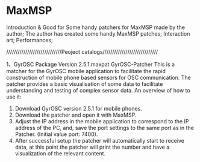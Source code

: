 # MaxMSP

Introduction & Good for
Some handy patchers for MaxMSP made by the author; 
The author has created some handy MaxMSP patches; 
Interaction art; 
Performances;


/////////////////////////////Peoject catalogs/////////////////////////////
      

1、GyrOSC Package Version 2.5.1.maxpat
   GyrOSC-Patcher
   This is a matcher for the GyrOSC mobile application to facilitate the rapid construction of mobile phone based sensors for OSC communication. The   patcher provides a basic visualisation of some data to facilitate understanding and testing of complex sensor data.
An overview of how to use it:
1. Download GyrOSC version 2.5.1 for mobile phones.
2. Download the patcher and open it with MaxMSP.
3. Adjust the IP address in the mobile application to correspond to the IP address of the PC, and, save the port settings to the same port as in the Patcher. (Initial value port: 7400).
4. After successful setup the patcher will automatically start to receive data, at this point the patcher will print the number and have a visualization of the relevant content.
